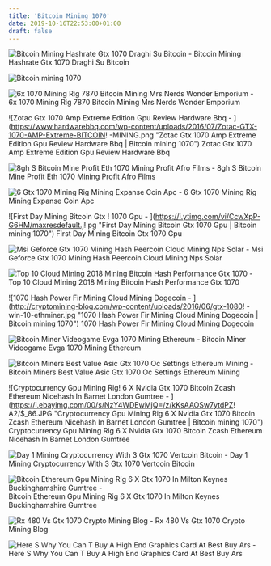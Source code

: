 ```yaml
---
title: 'Bitcoin Mining 1070'
date: 2019-10-16T22:53:00+01:00
draft: false
---
```


![Bitcoin Mining Hashrate Gtx 1070 Draghi Su Bitcoin - ](http://advokatandree.eu/images/3220724797.png "Bitcoin Mining Hashrate Gtx 1070 Draghi Su Bitcoin | Bitcoin mining 1070") Bitcoin Mining Hashrate Gtx 1070 Draghi Su Bitcoin

![Bitcoin mining 1070](https://i.ebayimg.com/images/i/162699089129-0-1/s-l1000.jpg "Bitcoin mining 1070") 

![6x 1070 Mining Rig 7870 Bitcoin Mining Mrs Nerds Wonder Emporium - ](https://www.picclickimg.com/d/l400/pict/153460224361_/Radeon-XFX-GPU-Mining-Rig-5-GPU.jpg "6x 1070 Mining Rig 7870 Bitcoin Mining Mrs Nerds Wonder Emporium | Bitcoin mining 1070") 6x 1070 Mining Rig 7870 Bitcoin Mining Mrs Nerds Wonder Emporium

![Zotac Gtx 1070 Amp Extreme Edition Gpu Review Hardware Bbq - ](https://www.hardwarebbq.com/wp-content/uploads/2016/07/Zotac-GTX-1070-AMP-Extreme-BITCOIN!   -MINING.png "Zotac Gtx 1070 Amp Extreme Edition Gpu Review Hardware Bbq | Bitcoin mining 1070") Zotac Gtx 1070 Amp Extreme Edition Gpu Review Hardware Bbq

![8gh S Bitcoin Mine Profit Eth 1070 Mining Profit Afro Films - ](https://i.ytimg.com/vi/XReV8XW7ryo/maxresdefault.jpg "8gh S Bitcoin Mine Profit Eth 1070 Mining Profit Afro Films | Bitcoin mining 1070") 8gh S Bitcoin Mine Profit Eth 1070 Mining Profit Afro Films

![6 Gtx 1070 Mining Rig Mining Expanse Coin Apc - ](https://sharkmining.com/media/catalog/product/i/m/img_8716.jpg "6 Gtx 1070 Mining Rig Mining Expanse Coin Apc | Bitcoin mining 1070") 6 Gtx 1070 Mining Rig Mining Expanse Coin Apc

![First Day Mining Bitcoin Gtx !   1070 Gpu - ](https://i.ytimg.com/vi/CcwXpP-G6HM/maxresdefault.j!   pg "First Day Mining Bitcoin Gtx 1070 Gpu | Bitcoin mining 1070") First Day Mining Bitcoin Gtx 1070 Gpu

![Msi Geforce Gtx 1070 Mining Hash Peercoin Cloud Mining Nps Solar - ](https://i.pinimg.com/originals/69/7a/46/697a46d54dfb886720710d891a885d85.jpg "Msi Geforce Gtx 1070 Mining Hash Peercoin Cloud Mining Nps Solar | Bitcoin mining 1070") Msi Geforce Gtx 1070 Mining Hash Peercoin Cloud Mining Nps Solar

![Top 10 Cloud Mining 2018 Mining Bitcoin Hash Performance Gtx 1070 - ](http://cryptomining-blog.com/wp-content/uploads/2016/05/ccminer-1-8-dev-tpruvot.jpg "Top 10 Cloud Mining 2018 Mining Bitcoin Hash Performance Gtx 1070 | Bitcoin mining 1070") Top 10 Cloud Mining 2018 Mining Bitcoin Hash Performance Gtx 1070

![1070 Hash Power Fir Mining Cloud Mining Dogecoin - ](http://cryptomining-blog.com/wp-content/uploads/2016/06/gtx-1080!   -win-10-ethminer.jpg "1070 Hash Power Fir Mining Cloud Mining Dogecoin | Bitcoin mining 1070") 1070 Hash Power Fir Mining Cloud Mining Dogecoin

![Bitcoin Miner Videogame Evga 1070 Mining Ethereum - ](https://i.ebayimg.com/images/i/162699089129-0-1/s-l1000.jpg "Bitcoin Miner Videogame Evga 1070 Mining Ethereum | Bitcoin mining 1070") Bitcoin Miner Videogame Evga 1070 Mining Ethereum

![Bitcoin Miners Best Value Asic Gtx 1070 Oc Settings Ethereum Mining - ](https://i.redd.it/bvndu51c854z.png "Bitcoin Miners Best Value Asic Gtx 1070 Oc Settings Ethereum Mining | Bitcoin mining 1070") Bitcoin Miners Best Value Asic Gtx 1070 Oc Settings Ethereum Mining

![Cryptocurrency Gpu Mining Rig!    6 X Nvidia Gtx 1070 Bitcoin Zcash Ethereum Nicehash In Barnet London Gumtree - ](https://i.ebayimg.com/00/s/NzY4WDEwMjQ=/z/kKsAAOSw7ytdPZ!   A2/$_86.JPG "Cryptocurrency Gpu Mining Rig 6 X Nvidia Gtx 1070 Bitcoin Zcash Ethereum Nicehash In Barnet London Gumtree | Bitcoin mining 1070") Cryptocurrency Gpu Mining Rig 6 X Nvidia Gtx 1070 Bitcoin Zcash Ethereum Nicehash In Barnet London Gumtree

![Day 1 Mining Cryptocurrency With 3 Gtx 1070 Vertcoin Bitcoin - ](https://i.ytimg.com/vi/SB3dYk3JE6s/maxresdefault.jpg "Day 1 Mining Cryptocurrency With 3 Gtx 1070 Vertcoin Bitcoin | Bitcoin mining 1070") Day 1 Mining Cryptocurrency With 3 Gtx 1070 Vertcoin Bitcoin

![Bitcoin Ethereum Gpu Mining Rig 6 X Gtx 1070 In Milton Keynes Buckinghamshire Gumtree - ](https://i.ebayimg.com/00/s/NzY4WDEwMjQ=/z/95YAAOSwduNZ24OC/$_86.JPG "Bitcoin Ethereum Gpu Mining Rig 6 X Gtx 1070 In Milton Keynes Buckinghamshire Gumtree!    | Bitcoin mining 1070") Bitcoin Ethereum Gpu Mining Rig 6 X Gtx 1070 In Milton Keynes Buckinghamshire Gumtree

![Rx 480 Vs Gtx 1070 Crypto Mining Blog - ](https://cryptomining-blog.com/wp-content/uploads/2016/07/amd-radeon-rx-480-vs-gtx-1070-970.jpg "Rx 480 Vs Gtx 1070 Crypto Mining Blog | Bitcoin mining 1070") Rx 480 Vs Gtx 1070 Crypto Mining Blog

![Here S Why You Can T Buy A High End Graphics Card At Best Buy Ars - ](https://cdn.arstechnica.net/wp-content/uploads/2018/01/2nd-Rig-8-GTX-1070s-Manufactured-1.jpg "Here S Why You Can T Buy A High End Graphics Card At Best Buy Ars | Bitcoin mining 1070") Here S Why You Can T Buy A High End Graphics Card At Best Buy Ars